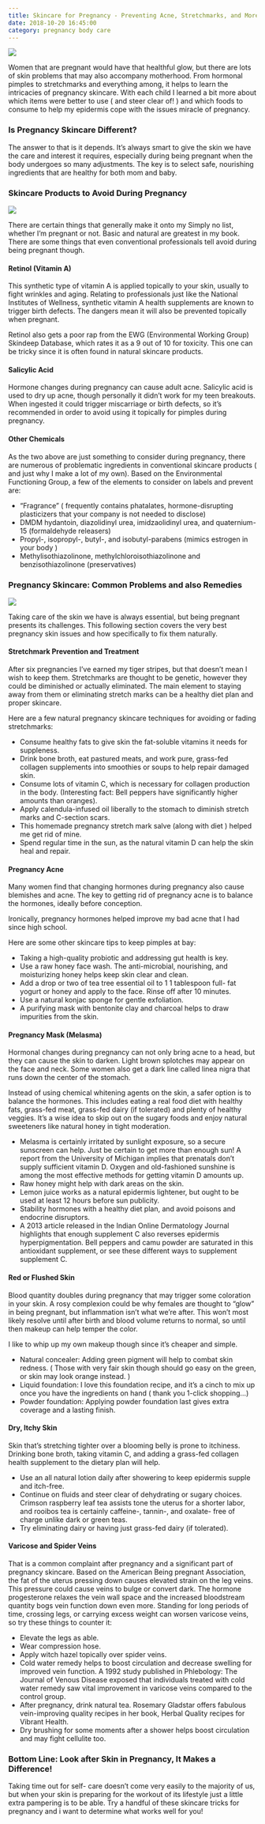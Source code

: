```yaml
---
title: Skincare for Pregnancy - Preventing Acne, Stretchmarks, and More
date: 2018-10-20 16:45:00
category: pregnancy body care
---
```


![](/img/1.jpg)

Women that are pregnant would have that healthful glow, but there are lots of skin problems that may also accompany motherhood. From hormonal pimples to stretchmarks and everything among, it helps to learn the intricacies of pregnancy skincare. With each child I learned a bit more about which items were better to use ( and steer clear of! ) and which foods to consume to help my epidermis cope with the issues miracle of pregnancy.

### Is Pregnancy Skincare Different?

The answer to that is it depends. It’s always smart to give the skin we have the care and interest it requires, especially during being pregnant when the body undergoes so many adjustments. The key is to select safe, nourishing ingredients that are healthy for both mom and baby.

### Skincare Products to Avoid During Pregnancy

![](/img/2.jpg)

There are certain things that generally make it onto my Simply no list, whether I’m pregnant or not. Basic and natural are greatest in my book. There are some things that even conventional professionals tell avoid during being pregnant though.

<!-- more -->

#### Retinol (Vitamin A)

This synthetic type of vitamin A is applied topically to your skin, usually to fight wrinkles and aging. Relating to professionals just like the National Institutes of Wellness, synthetic vitamin A health supplements are known to trigger birth defects. The dangers mean it will also be prevented topically when pregnant.

Retinol also gets a poor rap from the EWG (Environmental Working Group) Skindeep Database, which rates it as a 9 out of 10 for toxicity. This one can be tricky since it is often found in natural skincare products.

#### Salicylic Acid

Hormone changes during pregnancy can cause adult acne. Salicylic acid is used to dry up acne, though personally it didn’t work for my teen breakouts. When ingested it could trigger miscarriage or birth defects, so it’s recommended in order to avoid using it topically for pimples during pregnancy.

#### Other Chemicals

As the two above are just something to consider during pregnancy, there are numerous of problematic ingredients in conventional skincare products ( and just why I make a lot of my own). Based on the Environmental Functioning Group, a few of the elements to consider on labels and prevent are:

- “Fragrance” ( frequently contains phatalates, hormone-disrupting plasticizers that your company is not needed to disclose)
- DMDM hydantoin, diazolidinyl urea, imidzaolidinyl urea, and quaternium-15 (formaldehyde releasers)
- Propyl-, isopropyl-, butyl-, and isobutyl-parabens (mimics estrogen in your body )
- Methylisothiazolinone, methylchloroisothiazolinone and benzisothiazolinone (preservatives)

### Pregnancy Skincare: Common Problems and also Remedies

![](/img/3.jpg)

Taking care of the skin we have is always essential, but being pregnant presents its challenges. This following section covers the very best pregnancy skin issues and how specifically to fix them naturally.

#### Stretchmark Prevention and Treatment

After six pregnancies I’ve earned my tiger stripes, but that doesn’t mean I wish to keep them. Stretchmarks are thought to be genetic, however they could be diminished or actually eliminated. The main element to staying away from them or eliminating stretch marks can be a healthy diet plan and proper skincare.

Here are a few natural pregnancy skincare techniques for avoiding or fading stretchmarks:

- Consume healthy fats to give skin the fat-soluble vitamins it needs for suppleness.
- Drink bone broth, eat pastured meats, and work pure, grass-fed collagen supplements into smoothies or soups to help repair damaged skin.
- Consume lots of vitamin C, which is necessary for collagen production in the body. (Interesting fact: Bell peppers have significantly higher amounts than oranges).
- Apply calendula-infused oil liberally to the stomach to diminish stretch marks and C-section scars.
- This homemade pregnancy stretch mark salve (along with diet ) helped me get rid of mine.
- Spend regular time in the sun, as the natural vitamin D can help the skin heal and repair.

#### Pregnancy Acne

Many women find that changing hormones during pregnancy also cause blemishes and acne. The key to getting rid of pregnancy acne is to balance the hormones, ideally before conception.

Ironically, pregnancy hormones helped improve my bad acne that I had since high school.

Here are some other skincare tips to keep pimples at bay:

- Taking a high-quality probiotic and addressing gut health is key.
- Use a raw honey face wash. The anti-microbial, nourishing, and moisturizing honey helps keep skin clear and clean.
- Add a drop or two of tea tree essential oil to 1 1 tablespoon full- fat yogurt or honey and apply to the face. Rinse off after 10 minutes.
- Use a natural konjac sponge for gentle exfoliation.
- A purifying mask with bentonite clay and charcoal helps to draw impurities from the skin.

#### Pregnancy Mask (Melasma)

Hormonal changes during pregnancy can not only bring acne to a head, but they can cause the skin to darken. Light brown splotches may appear on the face and neck. Some women also get a dark line called linea nigra that runs down the center of the stomach.

Instead of using chemical whitening agents on the skin, a safer option is to balance the hormones. This includes eating a real food diet with healthy fats, grass-fed meat, grass-fed dairy (if tolerated) and plenty of healthy veggies. It’s a wise idea to skip out on the sugary foods and enjoy natural sweeteners like natural honey in tight moderation.

- Melasma is certainly irritated by sunlight exposure, so a secure sunscreen can help. Just be certain to get more than enough sun! A report from the University of Michigan implies that prenatals don’t supply sufficient vitamin D. Oxygen and old-fashioned sunshine is among the most effective methods for getting vitamin D amounts up.
- Raw honey might help with dark areas on the skin.
- Lemon juice works as a natural epidermis lightener, but ought to be used at least 12 hours before sun publicity.
- Stability hormones with a healthy diet plan, and avoid poisons and endocrine disruptors.
- A 2013 article released in the Indian Online Dermatology Journal highlights that enough supplement C also reverses epidermis hyperpigmentation. Bell peppers and camu powder are saturated in this antioxidant supplement, or see these different ways to supplement supplement C.

#### Red or Flushed Skin

Blood quantity doubles during pregnancy that may trigger some coloration in your skin. A rosy complexion could be why females are thought to “glow” in being pregnant, but inflammation isn’t what we’re after. This won’t most likely resolve until after birth and blood volume returns to normal, so until then makeup can help temper the color.

I like to whip up my own makeup though since it’s cheaper and simple.

- Natural concealer: Adding green pigment will help to combat skin redness. ( Those with very fair skin though should go easy on the green, or skin may look orange instead. )
- Liquid foundation: I love this foundation recipe, and it’s a cinch to mix up once you have the ingredients on hand ( thank you 1-click shopping…)
- Powder foundation: Applying powder foundation last gives extra coverage and a lasting finish.

#### Dry, Itchy Skin

Skin that’s stretching tighter over a blooming belly is prone to itchiness. Drinking bone broth, taking vitamin C, and adding a grass-fed collagen health supplement to the dietary plan will help.

- Use an all natural lotion daily after showering to keep epidermis supple and itch-free.
- Continue on fluids and steer clear of dehydrating or sugary choices. Crimson raspberry leaf tea assists tone the uterus for a shorter labor, and rooibos tea is certainly caffeine-, tannin-, and oxalate- free of charge unlike dark or green teas.
- Try eliminating dairy or having just grass-fed dairy (if tolerated).

#### Varicose and Spider Veins

That is a common complaint after pregnancy and a significant part of pregnancy skincare. Based on the American Being pregnant Association, the fat of the uterus pressing down causes elevated strain on the leg veins. This pressure could cause veins to bulge or convert dark. The hormone progesterone relaxes the vein wall space and the increased bloodstream quantity bogs vein function down even more. Standing for long periods of time, crossing legs, or carrying excess weight can worsen varicose veins, so try these things to counter it:

- Elevate the legs as able.
- Wear compression hose.
- Apply witch hazel topically over spider veins.
- Cold water remedy helps to boost circulation and decrease swelling for improved vein function. A 1992 study published in Phlebology: The Journal of Venous Disease exposed that individuals treated with cold water remedy saw vital improvement in varicose veins compared to the control group.
- After pregnancy, drink natural tea. Rosemary Gladstar offers fabulous vein-improving quality recipes in her book, Herbal Quality recipes for Vibrant Health.
- Dry brushing for some moments after a shower helps boost circulation and may fight cellulite too.

### Bottom Line: Look after Skin in Pregnancy, It Makes a Difference!

Taking time out for self- care doesn’t come very easily to the majority of us, but when your skin is preparing for the workout of its lifestyle just a little extra pampering is to be able. Try a handful of these skincare tricks for pregnancy and i want to determine what works well for you!